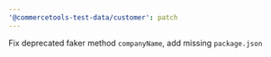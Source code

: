 ```yaml
---
'@commercetools-test-data/customer': patch
---
```


Fix deprecated faker method `companyName`, add missing `package.json`
